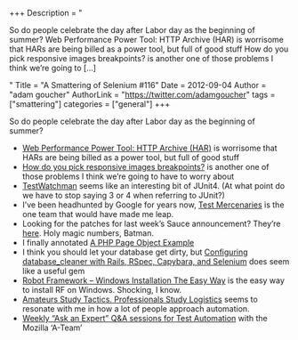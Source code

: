 +++
Description = "<p>So do people celebrate the day after Labor day as the beginning of summer? Web Performance Power Tool: HTTP Archive (HAR) is worrisome that HARs are being billed as a power tool, but full of good stuff How do you pick responsive images breakpoints? is another one of those problems I think we’re going to […]</p>"
Title = "A Smattering of Selenium #116"
Date = 2012-09-04
Author = "adam goucher"
AuthorLink = "https://twitter.com/adamgoucher"
tags = ["smattering"]
categories = ["general"]
+++
<p>So do people celebrate the day after Labor day as the beginning of summer?</p>
<ul>
<li><a href="http://www.igvita.com/2012/08/28/web-performance-power-tool-http-archive-har/">Web Performance Power Tool: HTTP Archive (HAR)</a> is worrisome that HARs are being billed as a power tool, but full of good stuff</li>
<li><a href="http://blog.cloudfour.com/how-do-you-pick-responsive-images-breakpoints/">How do you pick responsive images breakpoints?</a> is another one of those problems I think we&#8217;re going to have to worry about</li>
<li><a href="http://kentbeck.github.com/junit/javadoc/latest/org/junit/rules/TestWatchman.html">TestWatchman</a> seems like an interesting bit of JUnit4. (At what point do we have to stop saying 3 or 4 when referring to JUnit?)</li>
<li>I&#8217;ve been headhunted by Google for years now, <a href="http://mike-bland.com/2012/07/10/test-mercenaries.html">Test Mercenaries</a> is the one team that would have made me leap.</li>
<li>Looking for the patches for last week&#8217;s Sauce announcement? They&#8217;re <a href="https://github.com/saucelabs/mac-osx-on-kvm">here</a>. Holy magic numbers, Batman.</li>
<li>I finally annotated <a href="http://element34.ca/php-webdriver/a-php-page-object-example">A PHP Page Object Example</a></li>
<li>I think you should let your database get dirty, but <a href="http://devblog.avdi.org/2012/08/31/configuring-database_cleaner-with-rails-rspec-capybara-and-selenium/">Configuring database_cleaner with Rails, RSpec, Capybara, and Selenium</a> does seem like a useful gem</li>
<li><a href="http://case.kapsi.fi/blog/?p=185">Robot Framework – Windows Installation The Easy Way</a> is the easy way to install RF on Windows. Shocking, I know.</li>
<li><a href="http://www.singlefounder.com/2012/08/28/amateurs-study-tactics-professionals-study-logistics/">Amateurs Study Tactics. Professionals Study Logistics</a> seems to resonate with me in how a lot of people approach automation.</li>
<li><a href="http://www.hskupin.info/2012/08/29/weekly-ask-an-expert-qa-sessions-for-test-automation/">Weekly “Ask an Expert” Q&amp;A sessions for Test Automation</a> with the Mozilla &#8216;A-Team&#8217;</li>
</li>
</ul>

